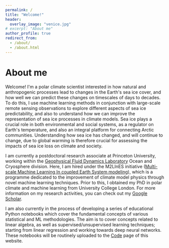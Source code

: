 ```yaml
---
permalink: /
title: "Welcome!"
header:
  overlay_image: "venice.jpg"
# excerpt: "About me"
author_profile: true
redirect_from:
  - /about/
  - /about.html
---
```


About me
======
Welcome! I'm a polar climate scientist interested in how natural and anthropogenic processes lead to changes in the Earth's sea ice cover, and how well we can predict these changes on timescales of days to decades. To do this, I use machine learning methods in conjunction with large-scale remote sensing observations to explore different aspects of sea ice predictability, and also to understand how we can improve the representation of sea ice processes in climate models. Sea ice plays a crucial role in both environmental and social systems, as a regulator on Earth's temperature, and also an integral platform for connecting Arctic communities. Understanding how sea ice has changed, and will continue to change, due to global warming is therefore crucial for assessing the impacts of sea ice loss on climate and society.

I am currently a postdoctoral research associate at Princeton University, working within the [Geophysical Fluid Dynamics Laboratory](https://www.gfdl.noaa.gov) Ocean and Cryosphere division. Here, I am hired under the M2LInES initiative ([Multi-scale Machine Learning In coupled Earth System modeling](https://m2lines.github.io)), which is a programme dedicated to the improvement of climate model physics through novel machine learning techniques. Prior to this, I obtained my PhD in polar climate and machine learning from University College London. For more information on my research activities, you can check out my [Google Scholar](https://scholar.google.com/citations?user=zgcx9eQAAAAJ&hl=en&oi=sra).

I am also currently in the process of developing a series of educational Python notebooks which cover the fundamental concepts of various statistical and ML methodologies. The aim is to cover concepts related to linear algebra, as well as supervised/unsupervised learning techniques; starting from linear regression and working towards deep neural networks. These notebooks will be routinely uploaded to the [Code](code) page of this website.

